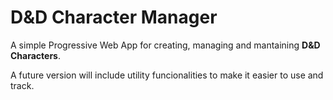 # D&D Character Manager
A simple Progressive Web App for creating, managing and mantaining **D&D Characters**.

A future version will include utility funcionalities to make it easier to use and track.
